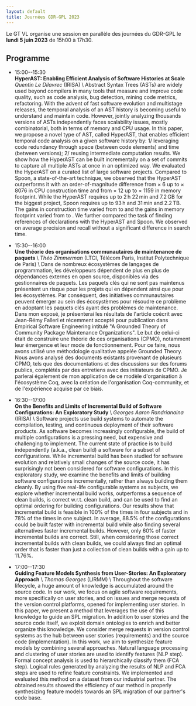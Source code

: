 ```yaml
---
layout: default
title: Journées GDR-GPL 2023
---
```


Le GT VL organise une session en parallèle des journées du GDR-GPL le **lundi 5 juin 2023** de 15h00 à 17h30.

## Programme

* 15:00--15:30<br>**HyperAST: Enabling Efficient Analysis of Software Histories at Scale**<br>*Quentin Le Dilavrec* (IRISA) \\
Abstract Syntax Trees (ASTs) are widely used beyond compilers in many tools that measure and improve code quality, such as code analysis, bug detection, mining code metrics, refactoring. With the advent of fast software evolution and multistage releases, the temporal analysis of an AST history is becoming useful to understand and maintain code.
However, jointly analyzing thousands versions of ASTs independently faces scalability issues, mostly combinatorial, both in terms of memory and CPU usage. In this paper, we propose a novel type of AST, called HyperAST, that enables efficient temporal code analysis on a given software history by: 1/ leveraging code redundancy through space (between code elements) and time (between versions); 2/ reusing intermediate computation results. We show how the HyperAST can be built incrementally on a set of commits to capture all multiple ASTs at once in an optimized way. We evaluated the HyperAST on a curated list of large software projects. Compared to Spoon, a state-of-the-art technique, we observed that the HyperAST outperforms it with an order-of-magnitude difference from × 6 up to × 8076 in CPU construction time and from × 12 up to × 1159 in memory footprint. While the HyperAST requires up to 2 h 22 min and 7.2 GB for the biggest project, Spoon requires up to 93 h and 31 min and 2.2 TB. The gains in construction time varied from to and the gains in memory footprint varied from to . We further compared the task of finding references of declarations with the HyperAST and Spoon. We observed on average precision and recall without a significant difference in search time.

* 15:30--16:00<br>**Une théorie des organisations communautaires de maintenance de paquets** \\
*Théo Zimmerman* (LTCI, Télécom Paris, Institut Polytechnique de Paris) \\
Dans de nombreux écosystèmes de langages de programmation, les développeurs dépendent de plus en plus de dépendances externes en open source, disponibles via des gestionnaires de paquets. Les paquets clés qui ne sont pas maintenus présentent un risque pour les projets qui en dépendent ainsi que pour les écosystèmes. Par conséquent, des initiatives communautaires peuvent émerger au sein des écosystèmes pour résoudre ce problème en adoptant les paquets clés ayant des problèmes de maintenance. Dans mon exposé, je présenterai les résultats de l'article coécrit avec Jean-Rémy Falleri et récemment accepté pour publication dans Empirical Software Engineering intitulé "A Grounded Theory of Community Package Maintenance Organizations". Le but de celui-ci était de construire une théorie de ces organisations (CPMO), notamment leur émergence et leur mode de fonctionnement. Pour ce faire, nous avons utilisé une méthodologie qualitative appelée Grounded Theory. Nous avons analysé des documents existants provenant de plusieurs CPMO, tels que des documentations et des discussions sur des forums publics, complétés par des entretiens avec des initiateurs de CPMO. Je parlerai également de mon application de ce modèle d'organisation à l'écosystème Coq, avec la création de l'organisation Coq-community, et de l'expérience acquise par ce biais.

* 16:30--17:00<br>**On the Benefits and Limits of Incremental Build of Software Configurations: An Exploratory Study** \\
*Georges Aaron Randrianaina* (IRISA) \\
Software projects use build systems to automate the compilation, testing, and continuous deployment of their software products. As software becomes increasingly configurable, the build of multiple configurations is a pressing need, but expensive and challenging to implement. The current state of practice is to build independently (a.k.a., clean build) a software for a subset of configurations. While incremental build has been studied for software evolution and relatively small changes of the source code, it has surprisingly not been considered for software configurations. In this exploratory study, we examine the benefits and limits of building software configurations incrementally, rather than always building them cleanly. By using five real-life configurable systems as subjects, we explore whether incremental build works, outperforms a sequence of clean builds, is correct w.r.t. clean build, and can be used to find an optimal ordering for building configurations. Our results show that incremental build is feasible in 100% of the times in four subjects and in 78% of the times in one subject. In average, 88.5% of the configurations could be built faster with incremental build while also finding several alternatives faster incremental builds. However, only 60% of faster incremental builds are correct. Still, when considering those correct incremental builds with clean builds, we could always find an optimal order that is faster than just a collection of clean builds with a gain up to 11.76%.

* 17:00--17:30<br>**Guiding Feature Models Synthesis from User-Stories: An Exploratory Approach** \\
*Thomas Georges* (LIRMM) \\
Throughout the software lifecycle, a huge amount of knowledge is accumulated around the source code. In our work, we focus on agile software requirements, more specifically on user stories, and on issues and merge requests of the version control platforms, opened for implementing user stories. In this paper, we present a method that leverages the use of this knowledge to guide an SPL migration. In addition to user stories and the source code itself, we exploit domain ontologies to enrich and better organize this knowledge. We consider merge requests in version control systems as the hub between user stories (requirements) and the source code (implementation). In this work, we aim to synthesize feature models by combining several approaches. Natural language processing and clustering of user stories are used to identify features (NLP step). Formal concept analysis is used to hierarchically classify them (FCA step). Logical rules generated by analyzing the results of NLP and FCA steps are used to refine feature constraints. We implemented and evaluated this method on a dataset from our industrial partner. The obtained results showed the efficiency of our method in properly synthesizing feature models towards an SPL migration of our partner's code base.

